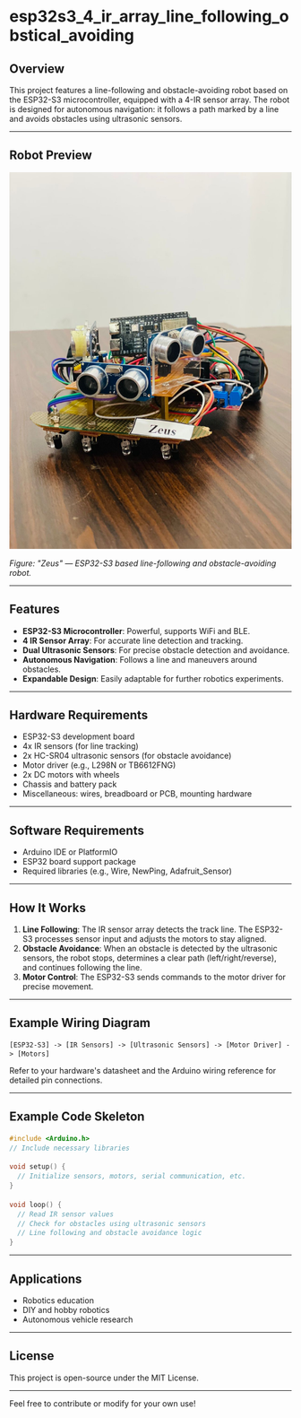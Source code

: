 # esp32s3_4_ir_array_line_following_obstical_avoiding

## Overview

This project features a line-following and obstacle-avoiding robot based on the ESP32-S3 microcontroller, equipped with a 4-IR sensor array. The robot is designed for autonomous navigation: it follows a path marked by a line and avoids obstacles using ultrasonic sensors.

---

## Robot Preview

![Robot Zeus](car.jpg)

*Figure: "Zeus" — ESP32-S3 based line-following and obstacle-avoiding robot.*

---

## Features

- **ESP32-S3 Microcontroller**: Powerful, supports WiFi and BLE.
- **4 IR Sensor Array**: For accurate line detection and tracking.
- **Dual Ultrasonic Sensors**: For precise obstacle detection and avoidance.
- **Autonomous Navigation**: Follows a line and maneuvers around obstacles.
- **Expandable Design**: Easily adaptable for further robotics experiments.

---

## Hardware Requirements

- ESP32-S3 development board
- 4x IR sensors (for line tracking)
- 2x HC-SR04 ultrasonic sensors (for obstacle avoidance)
- Motor driver (e.g., L298N or TB6612FNG)
- 2x DC motors with wheels
- Chassis and battery pack
- Miscellaneous: wires, breadboard or PCB, mounting hardware

---

## Software Requirements

- Arduino IDE or PlatformIO
- ESP32 board support package
- Required libraries (e.g., Wire, NewPing, Adafruit_Sensor)

---

## How It Works

1. **Line Following**: The IR sensor array detects the track line. The ESP32-S3 processes sensor input and adjusts the motors to stay aligned.
2. **Obstacle Avoidance**: When an obstacle is detected by the ultrasonic sensors, the robot stops, determines a clear path (left/right/reverse), and continues following the line.
3. **Motor Control**: The ESP32-S3 sends commands to the motor driver for precise movement.

---

## Example Wiring Diagram

```
[ESP32-S3] -> [IR Sensors] -> [Ultrasonic Sensors] -> [Motor Driver] -> [Motors]
```
Refer to your hardware's datasheet and the Arduino wiring reference for detailed pin connections.

---

## Example Code Skeleton

```cpp
#include <Arduino.h>
// Include necessary libraries

void setup() {
  // Initialize sensors, motors, serial communication, etc.
}

void loop() {
  // Read IR sensor values
  // Check for obstacles using ultrasonic sensors
  // Line following and obstacle avoidance logic
}
```

---

## Applications

- Robotics education
- DIY and hobby robotics
- Autonomous vehicle research

---

## License

This project is open-source under the MIT License.

---

Feel free to contribute or modify for your own use!
